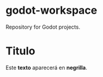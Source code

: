 # godot-workspace
Repository for Godot projects.

# Titulo
Este **texto** aparecerá en **negrilla**.

